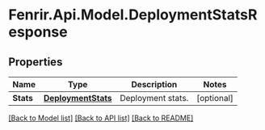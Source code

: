 # Fenrir.Api.Model.DeploymentStatsResponse

## Properties

Name | Type | Description | Notes
------------ | ------------- | ------------- | -------------
**Stats** | [**DeploymentStats**](DeploymentStats.md) | Deployment stats. | [optional] 

[[Back to Model list]](../README.md#documentation-for-models) [[Back to API list]](../README.md#documentation-for-api-endpoints) [[Back to README]](../README.md)

